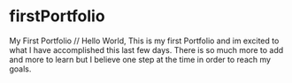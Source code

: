 # firstPortfolio
My First Portfolio
//
Hello World,
This is my first Portfolio and im excited to what I have accomplished this last few days. There is so much more to add and more to learn but I believe one step at the time in order to reach my goals.
